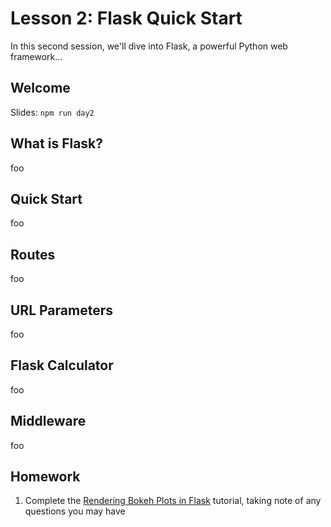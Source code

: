 # Lesson 2: Flask Quick Start

In this second session, we'll dive into Flask, a powerful Python web framework...

## Welcome

Slides: `npm run day2`

## What is Flask?

foo

## Quick Start

foo

## Routes

foo

## URL Parameters

foo

## Flask Calculator

foo

## Middleware

foo

## Homework

1. Complete the [Rendering Bokeh Plots in Flask](https://github.com/rpazyaquian/bokeh-flask-tutorial/wiki/Rendering-Bokeh-plots-in-Flask) tutorial, taking note of any questions you may have
